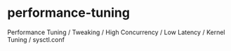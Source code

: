 # performance-tuning
Performance Tuning / Tweaking / High Concurrency / Low Latency / Kernel Tuning / sysctl.conf
